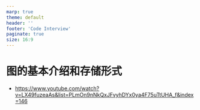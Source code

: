 ```yaml
---
marp: true
theme: default
header: ''
footer: 'Code Interview'
paginate: true
size: 16:9
---
```

# 图的基本介绍和存储形式
- https://www.youtube.com/watch?v=LX49fuzeaAs&list=PLmOn9nNkQxJFvyhDYx0ya4F75uTtUHA_f&index=146
